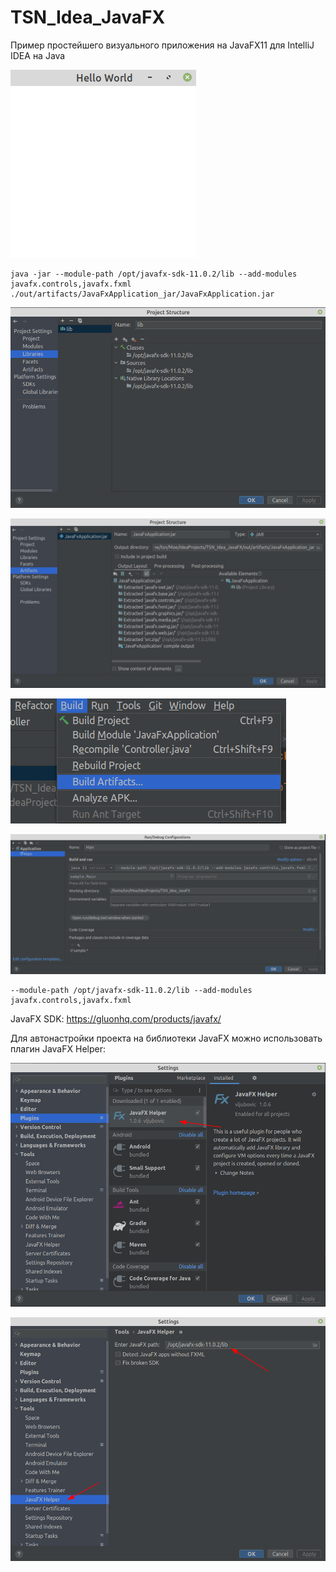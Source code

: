 # TSN_Idea_JavaFX
Пример простейшего визуального приложения на JavaFX11 для IntelliJ IDEA на Java

![screenshot](screenshot1.png)

```
java -jar --module-path /opt/javafx-sdk-11.0.2/lib --add-modules javafx.controls,javafx.fxml ./out/artifacts/JavaFxApplication_jar/JavaFxApplication.jar
```

![screenshot](screenshot2.png)

![screenshot](screenshot3-1.png)

![screenshot](screenshot3-2.png)

![screenshot](screenshot4.png)

```
--module-path /opt/javafx-sdk-11.0.2/lib --add-modules javafx.controls,javafx.fxml
```

JavaFX SDK: https://gluonhq.com/products/javafx/

Для автонастройки проекта на библиотеки JavaFX можно использовать плагин JavaFX Helper:

![screenshot](screenshot5.png)

![screenshot](screenshot6.png)
